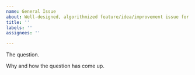 ```yaml
---
name: General Issue
about: Well-designed, algorithmized feature/idea/improvement issue for Editor.js
title: ''
labels: ''
assignees: ''

---
```


The question.

Why and how the question has come up.

<!--
🤫 If you like Editor.js, please consider supporting us via OpenCollective:
https://opencollective.com/editorjs
-->
